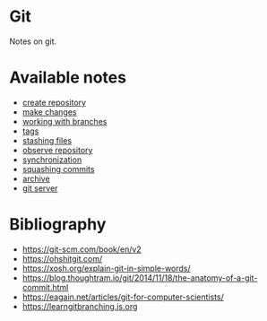 # Git
Notes on git.

<h1>Available notes</h1>

* <a href="https://github.com/djeada/Git/blob/main/src/create_repository.md">create repository</a>
* <a href="https://github.com/djeada/Git/blob/main/src/make_changes.md">make changes</a>
* <a href="https://github.com/djeada/Git/blob/main/src/working_with_branches.md">working with branches</a>
* <a href="https://github.com/djeada/Git/blob/main/src/tags.md">tags</a>
* <a href="https://github.com/djeada/Git/blob/main/src/stashing_files.md">stashing files</a>
* <a href="https://github.com/djeada/Git/blob/main/src/observe_repository.md">observe repository</a>
* <a href="https://github.com/djeada/Git/blob/main/src/synchronization.md">synchronization</a>
* <a href="https://github.com/djeada/Git/blob/main/src/squashing_commits.md">squashing commits</a>
* <a href="https://github.com/djeada/Git/blob/main/src/archive.md">archive</a>
* <a href="https://github.com/djeada/Git/blob/main/src/git_server.md">git server</a>

<h1>Bibliography</h1>

* https://git-scm.com/book/en/v2
* https://ohshitgit.com/
* https://xosh.org/explain-git-in-simple-words/
* https://blog.thoughtram.io/git/2014/11/18/the-anatomy-of-a-git-commit.html
* https://eagain.net/articles/git-for-computer-scientists/
* https://learngitbranching.js.org
